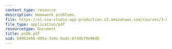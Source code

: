 ```yaml
---
content_type: resource
description: Homework problems.
file: https://ol-ocw-studio-app-production.s3.amazonaws.com/courses/3-012-fundamentals-of-materials-science-fall-2005/69963e66d05a3a9c8a4c6f44b79e96d8_ps06.pdf
file_type: application/pdf
resourcetype: Document
title: ps06.pdf
uid: 69963e66-d05a-3a9c-8a4c-6f44b79e96d8
---
```

